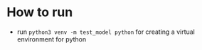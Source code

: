 # How to run
- run `python3 venv -m test_model python` for creating a virtual environment for python

